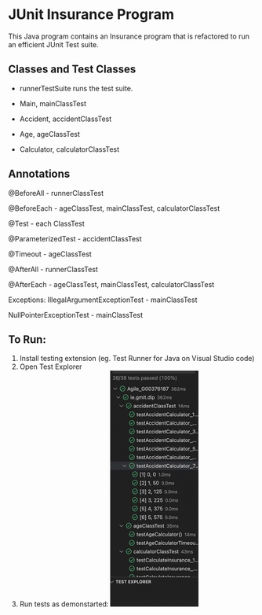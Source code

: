 # JUnit Insurance Program

This Java program contains an Insurance program that is refactored to run an efficient JUnit Test suite.

## Classes and Test Classes

* runnerTestSuite runs the test suite.

* Main, mainClassTest

* Accident, accidentClassTest

* Age, ageClassTest

* Calculator, calculatorClassTest


## Annotations

@BeforeAll - runnerClassTest

@BeforeEach - ageClassTest, mainClassTest, calculatorClassTest		

@Test - each ClassTest

@ParameterizedTest - accidentClassTest

@Timeout - ageClassTest 

@AfterAll - runnerClassTest

@AfterEach - ageClassTest, mainClassTest, calculatorClassTest 

Exceptions:
IllegalArgumentExceptionTest - mainClassTest

NullPointerExceptionTest - mainClassTest

## To Run:
1. Install testing extension (eg. Test Runner for Java on Visual Studio code)
2. Open Test Explorer 
3. Run tests as demonstarted: ![alt text](https://github.com/sandrarawat/junit-test-java/blob/main/testsuite.gif "Logo Title Text 1")



